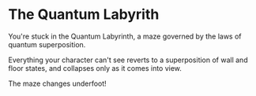 # The Quantum Labyrith

You're stuck in the Quantum Labyrinth, a maze governed by the laws of quantum superposition.

Everything your character can't see reverts to a superposition of wall and floor states, and collapses only as it comes into view.

The maze changes underfoot!
